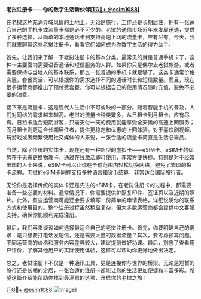 **老挝注册卡——你的数字生活新伙伴[[TG💪+ @esim1088](https://t.me/s/esim1088)]**

在老挝这片充满异域风情的土地上，无论是旅行、工作还是长期居住，拥有一张适合自己的手机卡或流量卡都是必不可少的。老挝的通信市场近年来发展迅速，提供了多种选择，从简单的本地通话卡到支持高速上网的流量卡，应有尽有。今天，我们就来聊聊这些老挝注册卡，看看它们如何成为你数字生活的得力助手。

首先，让我们来了解一下老挝注册卡的基本分类。最常见的就是普通手机卡了，这种卡主要面向需要语音通话和短信服务的人群。如果你只是偶尔去老挝旅游，或者需要保持与当地人的基本联系，那么一张普通的手机卡就足够了。这类卡通常价格实惠，套餐灵活，可以根据你的需求选择不同的通话时长和短信数量。而且，现在很多运营商都推出了预付费套餐，你可以根据自己的使用情况随时充值，避免不必要的浪费。

接下来是流量卡，这是现代人生活中不可或缺的一部分。随着智能手机的普及，人们对网络的需求越来越高。老挝的流量卡种类繁多，从日租卡到月租卡，应有尽有。日租卡适合短期游客，只需支付一天的费用就能享受全天候的高速上网服务；而月租卡则更适合长期居住者，提供更稳定和优惠的上网体验。对于喜欢刷视频、玩游戏或者频繁使用社交媒体的人来说，一张合适的流量卡简直是生活必需品。

当然，除了传统的实体卡，现在还有一种新型的虚拟卡——eSIM卡。eSIM卡的优势在于无需更换物理卡，通过在线激活即可使用，非常方便快捷。特别是对于经常出国的人士来说，eSIM卡可以让你在全球范围内轻松切换网络，避免了繁琐的换卡流程。老挝的eSIM卡同样支持多种语言和货币结算，非常适合国际旅行者。

无论你是选择传统的实体卡还是先进的eSIM卡，在老挝注册卡的过程中，都需要准备一些必要的材料。通常情况下，你需要提供护照复印件、签证页以及近期的照片。此外，有些运营商可能还会要求填写一份简单的申请表格，详细说明你的联系方式和使用目的。整个注册过程虽然稍显复杂，但大多数运营商都会提供中文客服支持，确保你能顺利完成注册。

最后，我们再来谈谈如何选择最适合自己的老挝注册卡。首先，你要明确自己的需求：是只想要打电话发短信，还是需要大量的数据流量？其次，要考虑预算问题，不同运营商的价格和服务内容差异较大，建议提前做好功课。最后，别忘了查看用户评价，了解其他用户的实际使用体验，这样可以帮助你更好地做出决定。

总之，老挝注册卡不仅是一种通讯工具，更是连接你与世界的桥梁。无论是短暂的旅行还是长期的定居，一张合适的注册卡都能让您的生活更加便捷和丰富多彩。希望这篇介绍能帮助你找到最满意的选项，开启你的老挝之旅！

[[TG💪+ @esim1088](https://t.me/s/esim1088) ![Image](https://i.postimg.cc/4NQfJmqS/Snipaste-2025-05-13-00-14-12.png)]